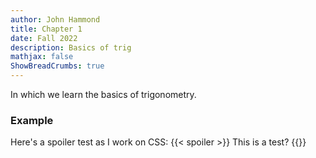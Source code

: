 ```yaml
---
author: John Hammond
title: Chapter 1
date: Fall 2022
description: Basics of trig
mathjax: false
ShowBreadCrumbs: true
---
```


In which we learn the basics of trigonometry.
<!--more-->

### Example
Here's a spoiler test as I work on CSS:
{{< spoiler >}}
This is a test?
{{</spoiler>}}

